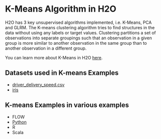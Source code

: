 # K-Means Algorithm in H2O #

H2O has 3 key unsupervised algorithms implemented, i.e. K-Means, PCA and GLRM. The K-means clustering algorithm tries to find structures in the data without using any labels or target values. Clustering partitions a set of observations into separate groupings such that an observation in a given group is more similar to another observation in the same group than to another observation in a different group. 

You can learn more about K-Means in H2O [here](http://docs.h2o.ai/h2o/latest-stable/h2o-docs/data-science/k-means.html).

## Datasets used in K-means Examples ##
  - [driver_delivery_speed.csv](https://raw.githubusercontent.com/Avkash/mldl/master/data/driver_delivery_speed.csv)
  - [iris](https://raw.githubusercontent.com/Avkash/mldl/master/data/iris.csv)

## K-means Examples in various examples ##
 - FLOW
 - [Python](https://github.com/Avkash/mldl/blob/master/orgs/h2o/guide/algo/kmeans/h2o_kmeans_driverspeed_python.md)
 - R
 - Scala

